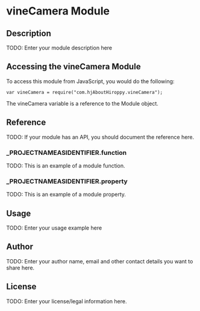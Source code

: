 # vineCamera Module

## Description

TODO: Enter your module description here

## Accessing the vineCamera Module

To access this module from JavaScript, you would do the following:

	var vineCamera = require("com.hjAboutHiroppy.vineCamera");

The vineCamera variable is a reference to the Module object.	

## Reference

TODO: If your module has an API, you should document
the reference here.

### ___PROJECTNAMEASIDENTIFIER__.function

TODO: This is an example of a module function.

### ___PROJECTNAMEASIDENTIFIER__.property

TODO: This is an example of a module property.

## Usage

TODO: Enter your usage example here

## Author

TODO: Enter your author name, email and other contact
details you want to share here. 

## License

TODO: Enter your license/legal information here.
